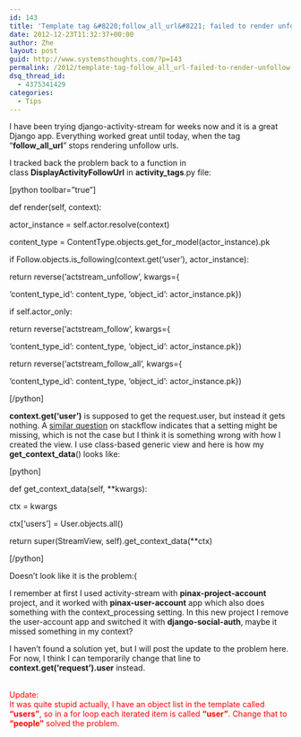 ```yaml
---
id: 143
title: 'Template tag &#8220;follow_all_url&#8221; failed to render unfollow links in django-activity-stream'
date: 2012-12-23T11:32:37+00:00
author: Zhe
layout: post
guid: http://www.systemsthoughts.com/?p=143
permalink: /2012/template-tag-follow_all_url-failed-to-render-unfollow-links-in-django-activity-stream/
dsq_thread_id:
  - 4375341429
categories:
  - Tips
---
```

I have been trying django-activity-stream for weeks now and it is a great Django app. Everything worked great until today, when the tag &#8220;**follow\_all\_url**&#8221; stops rendering unfollow urls.

I tracked back the problem back to a function in class **DisplayActivityFollowUrl** in **activity_tags**.py file:

[python toolbar=&#8221;true&#8221;]
  
def render(self, context):
      
actor_instance = self.actor.resolve(context)
      
content\_type = ContentType.objects.get\_for\_model(actor\_instance).pk
      
if Follow.objects.is\_following(context.get(&#8216;user&#8217;), actor\_instance):
          
return reverse(&#8216;actstream_unfollow&#8217;, kwargs={
              
&#8216;content\_type\_id&#8217;: content\_type, &#8216;object\_id&#8217;: actor_instance.pk})
      
if self.actor_only:
          
return reverse(&#8216;actstream_follow&#8217;, kwargs={
              
&#8216;content\_type\_id&#8217;: content\_type, &#8216;object\_id&#8217;: actor_instance.pk})
      
return reverse(&#8216;actstream\_follow\_all&#8217;, kwargs={
          
&#8216;content\_type\_id&#8217;: content\_type, &#8216;object\_id&#8217;: actor_instance.pk})
  
[/python]

**context.get(&#8216;user&#8217;)** is supposed to get the request.user, but instead it gets nothing. A <a href="http://stackoverflow.com/questions/4086076/how-to-get-request-user-in-a-templatetag" target="_blank">similar question</a> on stackflow indicates that a setting might be missing, which is not the case but I think it is something wrong with how I created the view. I use class-based generic view and here is how my **get\_context\_data**() looks like:

[python]
  
def get\_context\_data(self, **kwargs):
	  
ctx = kwargs
	  
ctx[&#8216;users&#8217;] = User.objects.all()
	  
return super(StreamView, self).get\_context\_data(**ctx)
  
[/python]

Doesn&#8217;t look like it is the problem:(

I remember at first I used activity-stream with **pinax-project-account** project, and it worked with **pinax-user-account** app which also does something with the context_processing setting. In this new project I remove the user-account app and switched it with **django-social-auth**, maybe it missed something in my context?

I haven&#8217;t found a solution yet, but I will post the update to the problem here. For now, I think I can temporarily change that line to **context.get(&#8216;request&#8217;).user** instead.

<font color="red"><br /> Update:<br /> It was quite stupid actually, I have an object list in the template called <strong>&#8220;users&#8221;</strong>, so in a for loop each iterated item is called <strong>&#8220;user&#8221;</strong>. Change that to <strong>&#8220;people&#8221;</strong> solved the problem.<br /> </font>